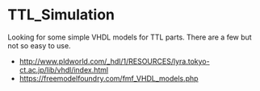 # TTL_Simulation
Looking for some simple VHDL models for TTL parts.  There are a few but not so easy to use.

 * http://www.pldworld.com/_hdl/1/RESOURCES/lyra.tokyo-ct.ac.jp/lib/vhdl/index.html
 * https://freemodelfoundry.com/fmf_VHDL_models.php
